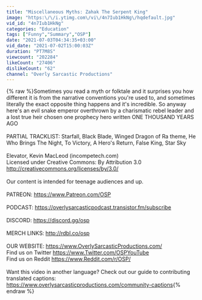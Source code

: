 ```yaml
---
title: "Miscellaneous Myths: Zahak The Serpent King"
image: "https:\/\/i.ytimg.com\/vi\/4n7Iub1HkNg\/hqdefault.jpg"
vid_id: "4n7Iub1HkNg"
categories: "Education"
tags: ["Funny","Summary","OSP"]
date: "2021-07-03T04:34:35+03:00"
vid_date: "2021-07-02T15:00:03Z"
duration: "PT7M8S"
viewcount: "202284"
likeCount: "27406"
dislikeCount: "62"
channel: "Overly Sarcastic Productions"
---
```

{% raw %}Sometimes you read a myth or folktale and it surprises you how different it is from the narrative conventions you're used to, and sometimes literally the exact opposite thing happens and it's incredible. So anyway here's an evil snake emperor overthrown by a charismatic rebel leader and a lost true heir chosen one prophecy hero written ONE THOUSAND YEARS AGO<br /><br />PARTIAL TRACKLIST: Starfall, Black Blade, Winged Dragon of Ra theme, He Who Brings The Night, To Victory, A Hero's Return, False King, Star Sky<br /><br />Elevator, Kevin MacLeod (incompetech.com)<br />Licensed under Creative Commons: By Attribution 3.0<br /><a rel="nofollow" target="blank" href="http://creativecommons.org/licenses/by/3.0/">http://creativecommons.org/licenses/by/3.0/</a><br /><br />Our content is intended for teenage audiences and up.<br /><br />PATREON: <a rel="nofollow" target="blank" href="https://www.Patreon.com/OSP">https://www.Patreon.com/OSP</a><br /><br />PODCAST: <a rel="nofollow" target="blank" href="https://overlysarcasticpodcast.transistor.fm/subscribe">https://overlysarcasticpodcast.transistor.fm/subscribe</a><br /><br />DISCORD: <a rel="nofollow" target="blank" href="https://discord.gg/osp">https://discord.gg/osp</a><br /><br />MERCH LINKS: <a rel="nofollow" target="blank" href="http://rdbl.co/osp">http://rdbl.co/osp</a><br /><br />OUR WEBSITE: <a rel="nofollow" target="blank" href="https://www.OverlySarcasticProductions.com/">https://www.OverlySarcasticProductions.com/</a><br />Find us on Twitter <a rel="nofollow" target="blank" href="https://www.Twitter.com/OSPYouTube">https://www.Twitter.com/OSPYouTube</a><br />Find us on Reddit <a rel="nofollow" target="blank" href="https://www.Reddit.com/r/OSP/">https://www.Reddit.com/r/OSP/</a><br /><br />Want this video in another language? Check out our guide to contributing translated captions: <a rel="nofollow" target="blank" href="https://www.overlysarcasticproductions.com/community-captions">https://www.overlysarcasticproductions.com/community-captions</a>{% endraw %}

